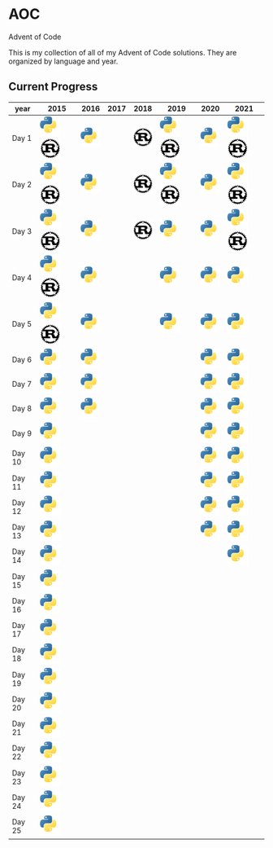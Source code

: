 [py]: /assets/py.svg

# AOC

Advent of Code

This is my collection of all of my Advent of Code solutions. They are organized by language and year.

## Current Progress
| year   | 2015                                                | 2016                      | 2017 | 2018                      | 2019                                                | 2020                      | 2021                                                |
| ------ | --------------------------------------------------- | ------------------------- | ---- | ------------------------- | --------------------------------------------------- | ------------------------- | --------------------------------------------------- |
| Day 1  | ![Python](/assets/py.svg) ![Rust](/assets/rust.svg) | ![Python](/assets/py.svg) |      | ![Rust](/assets/rust.svg) | ![Python](/assets/py.svg) ![Rust](/assets/rust.svg) | ![Python](/assets/py.svg) | ![Python](/assets/py.svg) ![Rust](/assets/rust.svg) |
| Day 2  | ![Python](/assets/py.svg) ![Rust](/assets/rust.svg) | ![Python](/assets/py.svg) |      | ![Rust](/assets/rust.svg) | ![Python](/assets/py.svg) ![Rust](/assets/rust.svg) | ![Python](/assets/py.svg) | ![Python](/assets/py.svg) ![Rust](/assets/rust.svg) |
| Day 3  | ![Python](/assets/py.svg) ![Rust](/assets/rust.svg) | ![Python](/assets/py.svg) |      | ![Rust](/assets/rust.svg) | ![Python](/assets/py.svg)                           | ![Python](/assets/py.svg) | ![Python](/assets/py.svg) ![Rust](/assets/rust.svg) |
| Day 4  | ![Python](/assets/py.svg) ![Rust](/assets/rust.svg) | ![Python](/assets/py.svg) |      |                           | ![Python](/assets/py.svg)                           | ![Python](/assets/py.svg) | ![Python](/assets/py.svg)                           |
| Day 5  | ![Python](/assets/py.svg) ![Rust](/assets/rust.svg) | ![Python](/assets/py.svg) |      |                           | ![Python](/assets/py.svg)                           | ![Python](/assets/py.svg) | ![Python](/assets/py.svg)                           |
| Day 6  | ![Python](/assets/py.svg)                           | ![Python](/assets/py.svg) |      |                           |                                                     | ![Python](/assets/py.svg) | ![Python](/assets/py.svg)                           |
| Day 7  | ![Python](/assets/py.svg)                           | ![Python](/assets/py.svg) |      |                           |                                                     | ![Python](/assets/py.svg) | ![Python](/assets/py.svg)                           |
| Day 8  | ![Python](/assets/py.svg)                           | ![Python](/assets/py.svg) |      |                           |                                                     | ![Python](/assets/py.svg) | ![Python](/assets/py.svg)                           |
| Day 9  | ![Python](/assets/py.svg)                           |                           |      |                           |                                                     | ![Python](/assets/py.svg) | ![Python](/assets/py.svg)                           |
| Day 10 | ![Python](/assets/py.svg)                           |                           |      |                           |                                                     | ![Python](/assets/py.svg) | ![Python](/assets/py.svg)                           |
| Day 11 | ![Python](/assets/py.svg)                           |                           |      |                           |                                                     | ![Python](/assets/py.svg) | ![Python](/assets/py.svg)                           |
| Day 12 | ![Python](/assets/py.svg)                           |                           |      |                           |                                                     | ![Python](/assets/py.svg) | ![Python](/assets/py.svg)                           |
| Day 13 | ![Python](/assets/py.svg)                           |                           |      |                           |                                                     | ![Python](/assets/py.svg) | ![Python](/assets/py.svg)                           |
| Day 14 | ![Python](/assets/py.svg)                           |                           |      |                           |                                                     |                           | ![Python](/assets/py.svg)                           |
| Day 15 | ![Python](/assets/py.svg)                           |                           |      |                           |                                                     |                           |                                                     |
| Day 16 | ![Python](/assets/py.svg)                           |                           |      |                           |                                                     |                           |                                                     |
| Day 17 | ![Python](/assets/py.svg)                           |                           |      |                           |                                                     |                           |                                                     |
| Day 18 | ![Python](/assets/py.svg)                           |                           |      |                           |                                                     |                           |                                                     |
| Day 19 | ![Python](/assets/py.svg)                           |                           |      |                           |                                                     |                           |                                                     |
| Day 20 | ![Python](/assets/py.svg)                           |                           |      |                           |                                                     |                           |                                                     |
| Day 21 | ![Python](/assets/py.svg)                           |                           |      |                           |                                                     |                           |                                                     |
| Day 22 | ![Python](/assets/py.svg)                           |                           |      |                           |                                                     |                           |                                                     |
| Day 23 | ![Python](/assets/py.svg)                           |                           |      |                           |                                                     |                           |                                                     |
| Day 24 | ![Python](/assets/py.svg)                           |                           |      |                           |                                                     |                           |                                                     |
| Day 25 | ![Python](/assets/py.svg)                           |                           |      |                           |                                                     |                           |                                                     |
